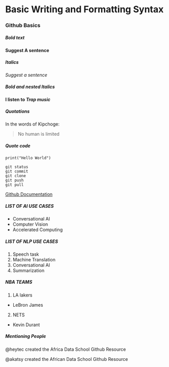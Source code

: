 # Basic Writing and Formatting Syntax
### Github Basics

##### Bold text
**Suggest A sentence**

##### Italics

*Suggest a sentence*

##### Bold and nested Italics

**I listen to *Trap music***

##### Quotations
In the words of Kipchoge:
>No human is limited

##### Quote code
```
print("Hello World")

git status
git commit
git clone
git push
git pull

```

[Github Documentation](https://docs.github.com/en)
##### LIST OF AI USE CASES
- Conversational AI
-  Computer Vision
-  Accelerated Computing

##### LIST OF NLP USE CASES
1. Speech task
2. Machine Translation
3. Conversational AI
4. Summarization

##### NBA TEAMS
1. LA lakers
  - LeBron James
2. NETS
 - Kevin Durant

##### Mentioning People
@heytec created the Africa Data School Github Resource

@akatsy created the African Data School Github Resource
